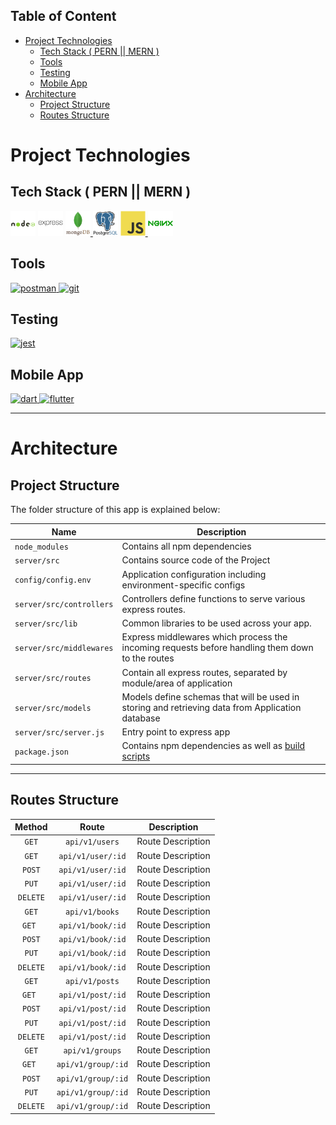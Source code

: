 ## Table of Content
- [Project Technologies](#project-technologies)
  - [Tech Stack ( PERN || MERN )](#tech-stack--pern--mern-)
  - [Tools](#tools)
  - [Testing](#testing)
  - [Mobile App](#mobile-app)
- [Architecture](#architecture)
  - [Project Structure](#project-structure)
  - [Routes Structure](#routes-structure)


# Project Technologies 
## Tech Stack ( PERN || MERN )
<a href="https://nodejs.org" target="_blank" rel="noreferrer"> <img src="https://raw.githubusercontent.com/devicons/devicon/master/icons/nodejs/nodejs-original-wordmark.svg" alt="nodejs" width="40" height="40"/></a>
<a href="https://expressjs.com" target="_blank" rel="noreferrer"> <img src="https://raw.githubusercontent.com/devicons/devicon/master/icons/express/express-original-wordmark.svg" alt="express" width="40" height="40"/></a>
<a href="https://www.mongodb.com/" target="_blank" rel="noreferrer"> <img src="https://raw.githubusercontent.com/devicons/devicon/master/icons/mongodb/mongodb-original-wordmark.svg" alt="mongodb" width="40" height="40"/> </a>
<a href="https://www.postgresql.org" target="_blank" rel="noreferrer"> <img src="https://raw.githubusercontent.com/devicons/devicon/master/icons/postgresql/postgresql-original-wordmark.svg" alt="postgresql" width="40" height="40"/></a>
<a href="https://developer.mozilla.org/en-US/docs/Web/JavaScript" target="_blank" rel="noreferrer"> <img src="https://raw.githubusercontent.com/devicons/devicon/master/icons/javascript/javascript-original.svg" alt="javascript" width="40" height="40"/> </a>
<a href="https://www.nginx.com" target="_blank" rel="noreferrer"> <img src="https://raw.githubusercontent.com/devicons/devicon/master/icons/nginx/nginx-original.svg" alt="nginx" width="40" height="40"/> </a>

## Tools
<a href="https://postman.com" target="_blank" rel="noreferrer"> <img src="https://www.vectorlogo.zone/logos/getpostman/getpostman-icon.svg" alt="postman" width="40" height="40"/> </a>
<a href="https://git-scm.com/" target="_blank" rel="noreferrer"> <img src="https://www.vectorlogo.zone/logos/git-scm/git-scm-icon.svg" alt="git" width="40" height="40"/> </a>

## Testing
<a href="https://jestjs.io" target="_blank" rel="noreferrer"> <img src="https://www.vectorlogo.zone/logos/jestjsio/jestjsio-icon.svg" alt="jest" width="40" height="40"/> </a>

## Mobile App
<a href="https://dart.dev" target="_blank" rel="noreferrer"> <img src="https://www.vectorlogo.zone/logos/dartlang/dartlang-icon.svg" alt="dart" width="40" height="40"/> </a>
<a href="https://flutter.dev" target="_blank" rel="noreferrer"> <img src="https://www.vectorlogo.zone/logos/flutterio/flutterio-icon.svg" alt="flutter" width="40" height="40"/> </a>

---

# Architecture 

## Project Structure
The folder structure of this app is explained below:

| Name | Description |
| ------------------------ | --------------------------------------------------------------------------------------------- |
| ``node_modules``         | Contains all  npm dependencies                                                            |
| ``server/src``                  | Contains  source code of the Project                              |
| ``config/config.env``        | Application configuration including environment-specific configs 
| ``server/src/controllers``      | Controllers define functions to serve various express routes. 
| ``server/src/lib``              | Common libraries to be used across your app.  
| ``server/src/middlewares``      | Express middlewares which process the incoming requests before handling them down to the routes
| ``server/src/routes``           | Contain all express routes, separated by module/area of application                       
| ``server/src/models``           | Models define schemas that will be used in storing and retrieving data from Application database  |
| ``server/src/server.js``         | Entry point to express app                                                               |
| ``package.json``             | Contains npm dependencies as well as [build scripts](#what-if-a-library-isnt-on-definitelytyped)

---

## Routes Structure 

| Method | Route | Description |
| :----:   | :---------------: | ---------------------- |
| `GET`  | `api/v1/users`      | Route Description |
| `GET`  | `api/v1/user/:id`      | Route Description |
| `POST` | `api/v1/user/:id`      | Route Description                               |
|  `PUT`      | `api/v1/user/:id`      | Route Description 
| `DELETE`  | `api/v1/user/:id`      | Route Description 
|   `GET`     | `api/v1/books`      | Route Description  
|   `GET `     | `api/v1/book/:id`      | Route Description  
|   `POST`     | `api/v1/book/:id`      | Route Description  
|   `PUT`     | `api/v1/book/:id`      | Route Description  
|   `DELETE`     | `api/v1/book/:id`      | Route Description  
|   `GET`     | `api/v1/posts`      | Route Description  
|   `GET `     | `api/v1/post/:id`      | Route Description  
|   `POST`     | `api/v1/post/:id`      | Route Description  
|   `PUT`     | `api/v1/post/:id`      | Route Description  
|   `DELETE`     | `api/v1/post/:id`      | Route Description  
|   `GET`     | `api/v1/groups`      | Route Description  
|   `GET `     | `api/v1/group/:id`      | Route Description  
|   `POST`     | `api/v1/group/:id`      | Route Description  
|   `PUT`     | `api/v1/group/:id`      | Route Description  
|   `DELETE`     | `api/v1/group/:id`      | Route Description  
